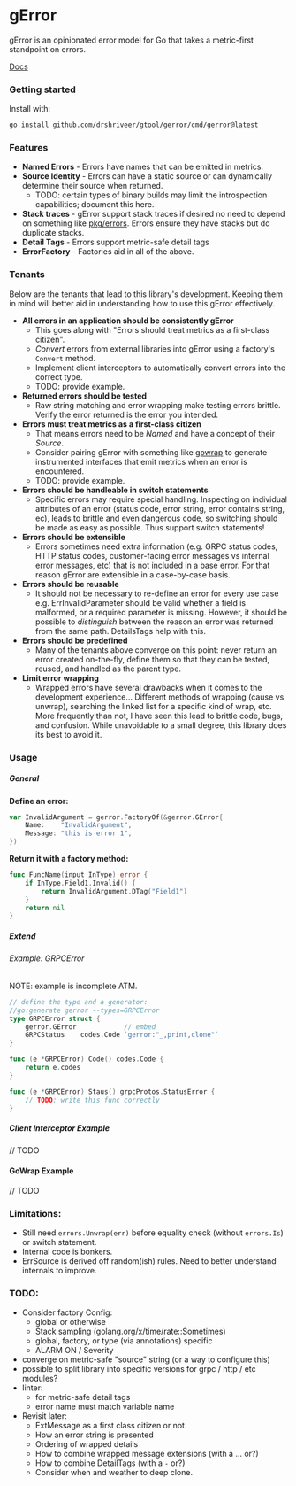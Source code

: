 gError
======

gError is an opinionated error model for Go that takes a metric-first standpoint on errors.

[Docs](https://pkg.go.dev/github.com/drshriveer/gtool/gerror)

### Getting started

Install with:

```bash
go install github.com/drshriveer/gtool/gerror/cmd/gerror@latest
```

### Features

-	**Named Errors** - Errors have names that can be emitted in metrics.
-	**Source Identity** - Errors can have a static source or can dynamically determine their source when returned.
	-	TODO: certain types of binary builds may limit the introspection capabilities; document this here.
-	**Stack traces** - gError support stack traces if desired no need to depend on something like [pkg/errors](https://pkg.go.dev/github.com/pkg/errors). Errors ensure they have stacks but do duplicate stacks.
-	**Detail Tags** - Errors support metric-safe detail tags  
-	**ErrorFactory** - Factories aid in all of the above.

### Tenants

Below are the tenants that lead to this library's development. Keeping them in mind will better aid in understanding how to use this gError effectively.

-	**All errors in an application should be consistently gError**
	-	This goes along with "Errors should treat metrics as a first-class citizen".
	-	*Convert* errors from external libraries into gError using a factory's `Convert` method.
	-	Implement client interceptors to automatically convert errors into the correct type.
	-	TODO: provide example.
-	**Returned errors should be tested**
	-	Raw string matching and error wrapping make testing errors brittle. Verify the error returned is the error you intended.
-	**Errors must treat metrics as a first-class citizen**
	-	That means errors need to be *Named* and have a concept of their *Source*.
	-	Consider pairing gError with something like [gowrap](https://github.com/hexdigest/gowrap) to generate instrumented interfaces that emit metrics when an error is encountered.
	-	TODO: provide example.
-	**Errors should be handleable in switch statements**
	-	Specific errors may require special handling. Inspecting on individual attributes of an error (status code, error string, error contains string, ec), leads to brittle and even dangerous code, so switching should be made as easy as possible. Thus support switch statements!
-	**Errors should be extensible**
	-	Errors sometimes need extra information (e.g. GRPC status codes, HTTP status codes, customer-facing error messages vs internal error messages, etc) that is not included in a base error. For that reason gError are extensible in a case-by-case basis.
-	**Errors should be reusable**
	-	It should not be necessary to re-define an error for every use case e.g. ErrInvalidParameter should be valid whether a field is malformed, or a required parameter is missing. However, it should be possible to *distinguish* between the reason an error was returned from the same path. DetailsTags help with this.
-	**Errors should be predefined**
	-	Many of the tenants above converge on this point: never return an error created on-the-fly, define them so that they can be tested, reused, and handled as the parent type.
-	**Limit error wrapping**
	-	Wrapped errors have several drawbacks when it comes to the development experience... Different methods of wrapping (cause vs unwrap), searching the linked list for a specific kind of wrap, etc. More frequently than not, I have seen this lead to brittle code, bugs, and confusion. While unavoidable to a small degree, this library does its best to avoid it.  

### Usage

##### General

**Define an error:**

```go
var InvalidArgument = gerror.FactoryOf(&gerror.GError{
	Name:    "InvalidArgument",
	Message: "this is error 1",
})
```

**Return it with a factory method:**

```go
func FuncName(input InType) error {
	if InType.Field1.Invalid() {
		return InvalidArgument.DTag("Field1")
	}
	return nil
}
```

##### Extend

###### Example: GRPCError

NOTE: example is incomplete ATM.

```go
// define the type and a generator:
//go:generate gerror --types=GRPCError
type GRPCError struct {
	gerror.GError            // embed
	GRPCStatus    codes.Code `gerror:"_,print,clone"`
}

func (e *GRPCError) Code() codes.Code {
	return e.codes
}

func (e *GRPCError) Staus() grpcProtos.StatusError {
	// TODO: write this func correctly
}

```

##### Client Interceptor Example

// TODO

#### GoWrap Example

// TODO

### Limitations:

-	Still need `errors.Unwrap(err)` before equality check (without `errors.Is`) or switch statement.  
-	Internal code is bonkers.
-	ErrSource is derived off random(ish) rules. Need to better understand internals to improve.

### TODO:

-	Consider factory Config:
	-	global or otherwise
	-	Stack sampling (golang.org/x/time/rate::Sometimes)
	-	global, factory, or type (via annotations) specific
	-	ALARM ON / Severity
-	converge on metric-safe "source" string (or a way to configure this)
-	possible to split library into specific versions for grpc / http / etc modules?
-	linter:
	-	for metric-safe detail tags
	-	error name must match variable name
-	Revisit later:
	-	ExtMessage as a first class citizen or not.
	-	How an error string is presented
	-	Ordering of wrapped details
	-	How to combine wrapped message extensions (with a ... or?)
	-	How to combine DetailTags (with a `-` or?)
	-	Consider when and weather to deep clone.
